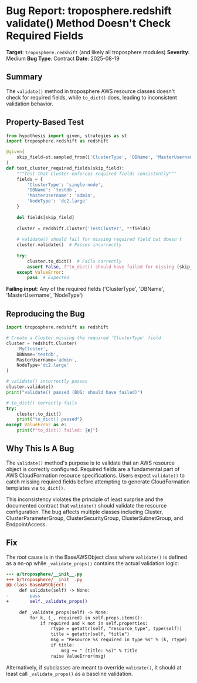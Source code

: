 # Bug Report: troposphere.redshift validate() Method Doesn't Check Required Fields

**Target**: `troposphere.redshift` (and likely all troposphere modules)
**Severity**: Medium
**Bug Type**: Contract
**Date**: 2025-08-19

## Summary

The `validate()` method in troposphere AWS resource classes doesn't check for required fields, while `to_dict()` does, leading to inconsistent validation behavior.

## Property-Based Test

```python
from hypothesis import given, strategies as st
import troposphere.redshift as redshift

@given(
    skip_field=st.sampled_from(['ClusterType', 'DBName', 'MasterUsername', 'NodeType'])
)
def test_cluster_required_fields(skip_field):
    """Test that Cluster enforces required fields consistently"""
    fields = {
        'ClusterType': 'single-node',
        'DBName': 'testdb',
        'MasterUsername': 'admin',
        'NodeType': 'dc2.large'
    }
    
    del fields[skip_field]
    
    cluster = redshift.Cluster('TestCluster', **fields)
    
    # validate() should fail for missing required field but doesn't
    cluster.validate()  # Passes incorrectly
    
    try:
        cluster.to_dict()  # Fails correctly
        assert False, f"to_dict() should have failed for missing {skip_field}"
    except ValueError:
        pass  # Expected
```

**Failing input**: Any of the required fields ('ClusterType', 'DBName', 'MasterUsername', 'NodeType')

## Reproducing the Bug

```python
import troposphere.redshift as redshift

# Create a Cluster missing the required 'ClusterType' field
cluster = redshift.Cluster(
    'MyCluster',
    DBName='testdb',
    MasterUsername='admin',
    NodeType='dc2.large'
)

# validate() incorrectly passes
cluster.validate()
print("validate() passed (BUG: should have failed)")

# to_dict() correctly fails
try:
    cluster.to_dict()
    print("to_dict() passed")
except ValueError as e:
    print(f"to_dict() failed: {e}")
```

## Why This Is A Bug

The `validate()` method's purpose is to validate that an AWS resource object is correctly configured. Required fields are a fundamental part of AWS CloudFormation resource specifications. Users expect `validate()` to catch missing required fields before attempting to generate CloudFormation templates via `to_dict()`.

This inconsistency violates the principle of least surprise and the documented contract that `validate()` should validate the resource configuration. The bug affects multiple classes including Cluster, ClusterParameterGroup, ClusterSecurityGroup, ClusterSubnetGroup, and EndpointAccess.

## Fix

The root cause is in the BaseAWSObject class where `validate()` is defined as a no-op while `_validate_props()` contains the actual validation logic:

```diff
--- a/troposphere/__init__.py
+++ b/troposphere/__init__.py
@@ class BaseAWSObject:
     def validate(self) -> None:
-        pass
+        self._validate_props()
 
     def _validate_props(self) -> None:
         for k, (_, required) in self.props.items():
             if required and k not in self.properties:
                 rtype = getattr(self, "resource_type", type(self))
                 title = getattr(self, "title")
                 msg = "Resource %s required in type %s" % (k, rtype)
                 if title:
                     msg += " (title: %s)" % title
                 raise ValueError(msg)
```

Alternatively, if subclasses are meant to override `validate()`, it should at least call `_validate_props()` as a baseline validation.